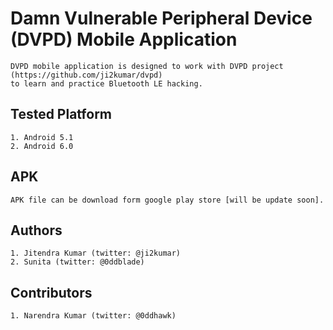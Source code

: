 # Damn Vulnerable Peripheral Device (DVPD) Mobile Application

	DVPD mobile application is designed to work with DVPD project (https://github.com/ji2kumar/dvpd) 
	to learn and practice Bluetooth LE hacking.


## Tested Platform

	1. Android 5.1
	2. Android 6.0

## APK

	APK file can be download form google play store [will be update soon].

## Authors

	1. Jitendra Kumar (twitter: @ji2kumar)
	2. Sunita (twitter: @0ddblade)

## Contributors

	1. Narendra Kumar (twitter: @0ddhawk)
